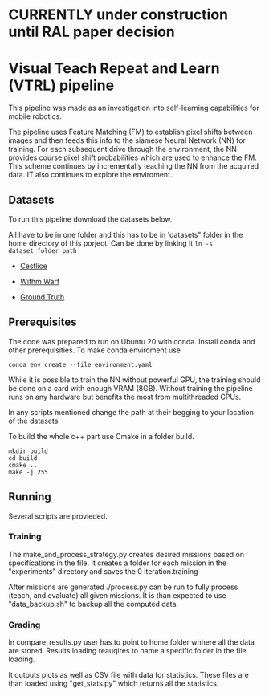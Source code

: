 # CURRENTLY under construction until RAL paper decision

# Visual Teach Repeat and Learn (VTRL) pipeline

This pipeline was made as an investigation into self-learning capabilities for mobile robotics.

The pipeline uses Feature Matching (FM) to establish pixel shifts between images and then feeds this info to the siamese Neural Network (NN) for training.
For each subsequent drive through the environment, the NN provides course pixel shift probabilities which are used to enhance the FM.
This scheme continues by incrementally teaching the NN from the acquired data.
IT also continues to explore the enviroment.

## Datasets

To run this pipeline download the datasets below.

All have to be in one folder and this has to be in 'datasets" folder in the home directory of this porject.
Can be done by linking it ` ln -s dataset_folder_path `

- [Cestlice](https://datasets.chronorobotics.tk/s/wdq7P8K6tx16aRA)
- [Withm Warf](https://datasets.chronorobotics.tk/s/afc5YEubVEtzBhd)

- [Ground Truth](https://datasets.chronorobotics.tk/s/wPp7NRA1boukvdk)


## Prerequisites

The code was prepared to run on Ubuntu 20 with conda. Install conda and other prerequisities.
To make conda enviroment use

```
conda env create --file environment.yaml
```

While it is possible to train the NN without powerful GPU, the training should be done on a card with enough VRAM (8GB).
Without training the pipeline runs on any hardware but benefits the most from multithreaded CPUs.

In any scripts mentioned change the path at their begging to your location of the datasets.

To build the whole c++ part use Cmake in a folder build.

```
mkdir build
cd build
cmake ..
make -j 255
```

## Running

Several scripts are provieded.

### Training

The make_and_process_strategy.py creates desired missions based on specifications in the file.
It creates a folder for each mission in the "experiments" directory and saves the 0 iteration.training

After missions are generated ./process.py can be run to fully process (teach, and evaluate) all given missions.
It is than expected to use "data_backup.sh" to backup all the computed data. 

### Grading

In compare_results.py user has to point to home folder whhere all the data are stored.
Results loading reauqires to name a specific folder in the file loading.

It outputs plots as well as CSV file with data for statistics.
These files are than loaded using "get_stats.py" which returns all the statistics.

